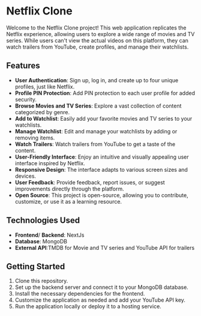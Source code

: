 # Netflix Clone

Welcome to the Netflix Clone project! This web application replicates the Netflix experience, allowing users to explore a wide range of movies and TV series. While users can't view the actual videos on this platform, they can watch trailers from YouTube, create profiles, and manage their watchlists.

## Features

- **User Authentication**: Sign up, log in, and create up to four unique profiles, just like Netflix.
- **Profile PIN Protection**: Add PIN protection to each user profile for added security.
- **Browse Movies and TV Series**: Explore a vast collection of content categorized by genre.
- **Add to Watchlist**: Easily add your favorite movies and TV series to your watchlists.
- **Manage Watchlist**: Edit and manage your watchlists by adding or removing items.
- **Watch Trailers**: Watch trailers from YouTube to get a taste of the content.
- **User-Friendly Interface**: Enjoy an intuitive and visually appealing user interface inspired by Netflix.
- **Responsive Design**: The interface adapts to various screen sizes and devices.
- **User Feedback**: Provide feedback, report issues, or suggest improvements directly through the platform.
- **Open Source**: This project is open-source, allowing you to contribute, customize, or use it as a learning resource.

## Technologies Used

- **Frontend**/ **Backend**: NextJs
- **Database**: MongoDB
- **External API**:TMDB for Movie and TV series and YouTube API for trailers

## Getting Started

1. Clone this repository.
2. Set up the backend server and connect it to your MongoDB database.
3. Install the necessary dependencies for the frontend.
4. Customize the application as needed and add your YouTube API key.
5. Run the application locally or deploy it to a hosting service.
